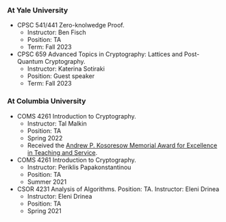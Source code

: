 ### At Yale University
- CPSC 541/441 Zero-knolwedge Proof. 
  - Instructor: Ben Fisch
  - Position: TA
  - Term: Fall 2023
- CPSC 659 Advanced Topics in Cryptography: Lattices and Post-Quantum Cryptography.
  - Instructor: Katerina Sotiraki
  - Position: Guest speaker
  - Term: Fall 2023

### At Columbia University
- COMS 4261 Introduction to Cryptography. 
  - Instructor: Tal Malkin
  - Position: TA
  - Spring 2022
  - Received the [Andrew P. Kosoresow Memorial Award for Excellence in Teaching and Service](https://www.cs.columbia.edu/2017/top-students-in-computer-science-receive-awards/).
- COMS 4261 Introduction to Cryptography.
  - Instructor: Periklis Papakonstantinou
  - Position: TA
  - Summer 2021
- CSOR 4231 Analysis of Algorithms. Position: TA. Instructor: Eleni Drinea
  - Instructor: Eleni Drinea
  - Position: TA
  - Spring 2021